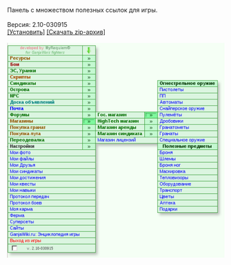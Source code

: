 Панель с множеством полезных ссылок для игры.
<br>
<br>
Версия: 2.10-030915
<br>
[[Установить]](https://raw.githubusercontent.com/MyRequiem/comfortablePlayingInGW/master/separatedScripts/GwMenu/gwMenu.user.js) [[Скачать zip-архив]](https://raw.githubusercontent.com/MyRequiem/comfortablePlayingInGW/master/separatedScripts/GwMenu/gwMenu.user.js.zip)
<br>
<br>
![GwMenu](https://raw.githubusercontent.com/MyRequiem/comfortablePlayingInGW/master/imgs/GwMenu/screen.png)
<br>
